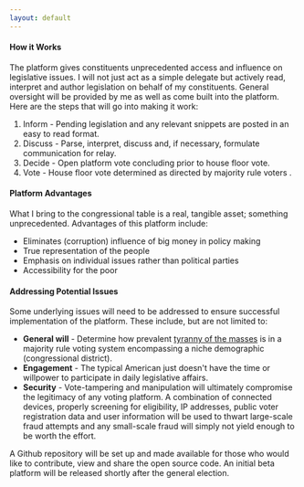 ```yaml
---
layout: default
---
```


#### How it Works 

The platform gives constituents unprecedented access and influence on legislative issues. I will not just act as a simple delegate but actively read, interpret and author legislation on behalf of my constituents. General oversight will be provided by me as well as come built into the platform. Here are the steps that will go into making it work:

1. Inform - Pending legislation and any relevant snippets are posted in an easy to read format. 
2. Discuss - Parse, interpret, discuss and, if necessary, formulate communication for relay. 
3. Decide - Open platform vote concluding prior to house floor vote. 
4. Vote -  House floor vote determined as directed by majority rule voters . 

#### Platform Advantages

What I bring to the congressional table is a real, tangible asset; something unprecedented. Advantages of this platform include:

- Eliminates (corruption) influence of big money in policy making
- True representation of the people
- Emphasis on individual issues rather than political parties
- Accessibility for the poor

#### Addressing Potential Issues 

Some underlying issues will need to be addressed to ensure successful implementation of the platform. These include, but are not limited to:

- **General will** - Determine how prevalent [tyranny of the masses](https://en.wikipedia.org/wiki/Tyranny_of_the_majority) is in a majority rule voting system encompassing a niche demographic  (congressional district). 
- **Engagement** - The typical American just doesn't have the time or willpower to participate in daily legislative affairs. 
- **Security** - Vote-tampering and manipulation will ultimately compromise the legitimacy of any voting platform. A combination of connected devices, properly screening for eligibility, IP addresses, public voter registration data and user information will be used to thwart large-scale fraud attempts  and any small-scale fraud will simply not yield enough to be worth the effort. 

A Github repository will be set up and made available for those who would like to contribute, view and share the open source code. An initial beta platform will be released shortly after the general election.
